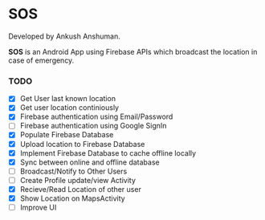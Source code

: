 # SOS
Developed by Ankush Anshuman.

**SOS** is an Android App using Firebase APIs which broadcast the location in case of emergency.


### TODO

- [x] Get User last known location
- [x] Get user location continiously
- [x] Firebase authentication using Email/Password
- [ ] Firebase authentication using Google SignIn
- [x] Populate Firebase Database
- [x] Upload location to Firebase Database
- [x] Implement Firebase Database to cache offline locally
- [x] Sync between online and offline database
- [ ] Broadcast/Notify to Other Users
- [ ] Create Profile update/view Activity
- [x] Recieve/Read Location of other user
- [x] Show Location on MapsActivity
- [ ] Improve UI
